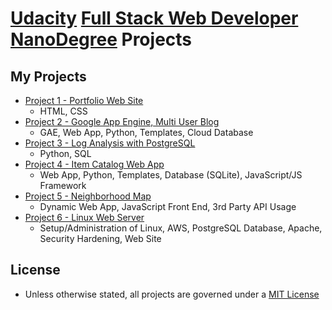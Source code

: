 # [Udacity](https://www.udacity.com/) [Full Stack Web Developer NanoDegree](https://www.udacity.com/course/full-stack-web-developer-nanodegree--nd004) Projects

## My Projects
* [Project 1 - Portfolio Web Site](Project1)
    * HTML, CSS
* [Project 2 - Google App Engine, Multi User Blog](Project2)
    * GAE, Web App, Python, Templates, Cloud Database
* [Project 3 - Log Analysis with PostgreSQL](Project3)
    * Python, SQL
* [Project 4 - Item Catalog Web App](Project4)
    * Web App, Python, Templates, Database (SQLite), JavaScript/JS Framework
* [Project 5 - Neighborhood Map](Project5)
    * Dynamic Web App, JavaScript Front End, 3rd Party API Usage
* [Project 6 - Linux Web Server](Project6)
    * Setup/Administration of Linux, AWS, PostgreSQL Database, Apache, Security Hardening, Web Site

## License
* Unless otherwise stated, all projects are governed under a [MIT License](LICENSE)

